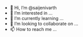 - 👋 Hi, I’m @saijenivarth
- 👀 I’m interested in ...
- 🌱 I’m currently learning ...
- 💞️ I’m looking to collaborate on ...
- 📫 How to reach me ...

<!---
saijenivarth/saijenivarth is a ✨ special ✨ repository because its `README.md` (this file) appears on your GitHub profile.
You can click the Preview link to take a look at your changes.
--->
